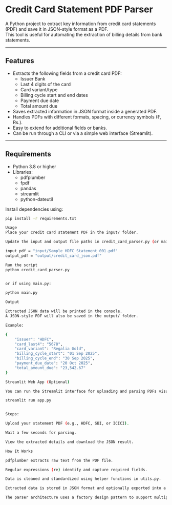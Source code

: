 # Credit Card Statement PDF Parser

A Python project to extract key information from credit card statements (PDF) and save it in JSON-style format as a PDF.  
This tool is useful for automating the extraction of billing details from bank statements.

---

## Features

- Extracts the following fields from a credit card PDF:
  - Issuer Bank
  - Last 4 digits of the card
  - Card variant/type
  - Billing cycle start and end dates
  - Payment due date
  - Total amount due
- Saves extracted information in JSON format inside a generated PDF.
- Handles PDFs with different formats, spacing, or currency symbols (₹, Rs.).
- Easy to extend for additional fields or banks.
- Can be run through a CLI or via a simple web interface (Streamlit).

---

## Requirements

- Python 3.8 or higher
- Libraries:
  - pdfplumber
  - fpdf
  - pandas
  - streamlit
  - python-dateutil

Install dependencies using:

```bash
pip install -r requirements.txt

Usage
Place your credit card statement PDF in the input/ folder.

Update the input and output file paths in credit_card_parser.py (or main.py) if needed:

input_pdf = "input/Sample_HDFC_Statement_001.pdf"
output_pdf = "output/credit_card_json.pdf"

Run the script
python credit_card_parser.py


or if using main.py:

python main.py

Output

Extracted JSON data will be printed in the console.
A JSON-style PDF will also be saved in the output/ folder.

Example:

{
    "issuer": "HDFC",
    "card_last4": "5678",
    "card_variant": "Regalia Gold",
    "billing_cycle_start": "01 Sep 2025",
    "billing_cycle_end": "30 Sep 2025",
    "payment_due_date": "20 Oct 2025",
    "total_amount_due": "23,542.67"
}

Streamlit Web App (Optional)

You can run the Streamlit interface for uploading and parsing PDFs visually.

streamlit run app.py


Steps:

Upload your statement PDF (e.g., HDFC, SBI, or ICICI).

Wait a few seconds for parsing.

View the extracted details and download the JSON result.

How It Works

pdfplumber extracts raw text from the PDF file.

Regular expressions (re) identify and capture required fields.

Data is cleaned and standardized using helper functions in utils.py.

Extracted data is stored in JSON format and optionally exported into a PDF via fpdf.

The parser architecture uses a factory design pattern to support multiple banks.
